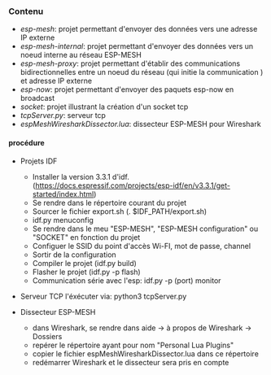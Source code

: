 ### Contenu
- *esp-mesh*: projet permettant d'envoyer des données vers une adresse IP externe
- *esp-mesh-internal*: projet permettant d'envoyer des données vers un noeud interne au réseau ESP-MESH
- *esp-mesh-proxy*: projet permettant d'établir des communications bidirectionnelles entre un noeud du réseau (qui initie la communication ) et  adresse IP externe
- *esp-now*: projet permettant d'envoyer des paquets esp-now en broadcast
- *socket*: projet illustrant la création d'un socket tcp
- *tcpServer.py*: serveur tcp
- *espMeshWiresharkDissector.lua*: dissecteur ESP-MESH pour Wireshark

#### procédure ####
- Projets IDF
    - Installer la version 3.3.1 d'idf. (https://docs.espressif.com/projects/esp-idf/en/v3.3.1/get-started/index.html)
    - Se rendre dans le répertoire courant du projet
    - Sourcer le fichier export.sh (. $IDF_PATH/export.sh)
    - idf.py menuconfig
    - Se rendre dans le meu "ESP-MESH", "ESP-MESH configuration" ou "SOCKET" en fonction du projet
    - Configuer le SSID du point d'accès Wi-FI, mot de passe, channel
    - Sortir de la configuration
    - Compiler le projet (idf.py build)
    - Flasher le projet (idf.py -p <port> flash)
    - Communication série avec l'esp: idf.py -p (port) monitor

- Serveur TCP
    l'éxécuter via: python3 tcpServer.py <adresse IPv4> <PORT>

- Dissecteur ESP-MESH
    - dans Wireshark, se rendre dans aide -> à propos de Wireshark -> Dossiers
    - repérer le répertoire ayant pour nom "Personal Lua Plugins"
    - copier le fichier espMeshWiresharkDissector.lua dans ce répertoire
    - redémarrer Wireshark et le dissecteur sera pris en compte
